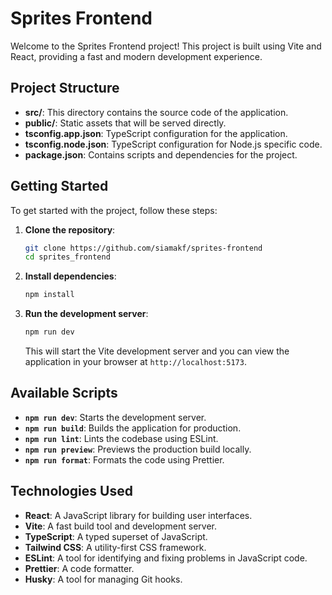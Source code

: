 # Sprites Frontend

Welcome to the Sprites Frontend project! This project is built using Vite and React, providing a fast and modern development experience.

## Project Structure

- **src/**: This directory contains the source code of the application.
- **public/**: Static assets that will be served directly.
- **tsconfig.app.json**: TypeScript configuration for the application.
- **tsconfig.node.json**: TypeScript configuration for Node.js specific code.
- **package.json**: Contains scripts and dependencies for the project.

## Getting Started

To get started with the project, follow these steps:

1. **Clone the repository**:

   ```bash
   git clone https://github.com/siamakf/sprites-frontend
   cd sprites_frontend
   ```

2. **Install dependencies**:

   ```bash
   npm install
   ```

3. **Run the development server**:

   ```bash
   npm run dev
   ```

   This will start the Vite development server and you can view the application in your browser at `http://localhost:5173`.

## Available Scripts

- **`npm run dev`**: Starts the development server.
- **`npm run build`**: Builds the application for production.
- **`npm run lint`**: Lints the codebase using ESLint.
- **`npm run preview`**: Previews the production build locally.
- **`npm run format`**: Formats the code using Prettier.

## Technologies Used

- **React**: A JavaScript library for building user interfaces.
- **Vite**: A fast build tool and development server.
- **TypeScript**: A typed superset of JavaScript.
- **Tailwind CSS**: A utility-first CSS framework.
- **ESLint**: A tool for identifying and fixing problems in JavaScript code.
- **Prettier**: A code formatter.
- **Husky**: A tool for managing Git hooks.
